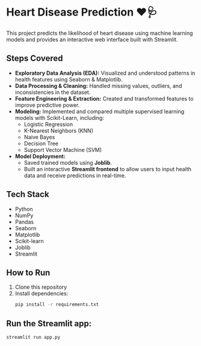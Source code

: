 # Heart Disease Prediction ❤️🩺

This project predicts the likelihood of heart disease using machine learning models and provides an interactive web interface built with Streamlit.

## Steps Covered

- **Exploratory Data Analysis (EDA):** Visualized and understood patterns in health features using Seaborn & Matplotlib.
- **Data Processing & Cleaning:** Handled missing values, outliers, and inconsistencies in the dataset.
- **Feature Engineering & Extraction:** Created and transformed features to improve predictive power.
- **Modeling:** Implemented and compared multiple supervised learning models with Scikit-Learn, including:
  - Logistic Regression
  - K-Nearest Neighbors (KNN)
  - Naive Bayes
  - Decision Tree
  - Support Vector Machine (SVM)
- **Model Deployment:**
  - Saved trained models using **Joblib**.
  - Built an interactive **Streamlit frontend** to allow users to input health data and receive predictions in real-time.

## Tech Stack

- Python
- NumPy
- Pandas
- Seaborn
- Matplotlib
- Scikit-learn
- Joblib
- Streamlit

## How to Run

1. Clone this repository
2. Install dependencies:
   ```bash
   pip install -r requirements.txt
   ```

## Run the Streamlit app:

`streamlit run app.py`
